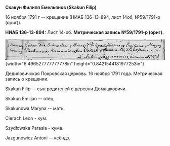 **Скакун Филипп Емельянов (Skakun Filip)**

16 ноября 1791 г -- крещение (НИАБ 136-13-894, лист 14об, №59/1791-р
(ориг)).

**НИАБ 136-13-894:** Лист 14-об. **Метрическая запись №59/1791-р
(ориг).**

![](./media/fd6ca2560849c8eac1eed2c56277f3d0b07245f4.png){width="6.496527777777778in"
height="0.8421544181977253in"}

Дедиловичская Покровская церковь. 16 ноября 1791 года. Метрическая
запись о крещении.

Skakun Filip -- сын родителей с деревни Домашковичи.

Skakun Emiljan -- отец.

Skakunowa Maryna -- мать.

Cierach Leon - кум.

Szydłowska Parasia - кума.

Jazgunowicz Antoni -- ксёндз.
